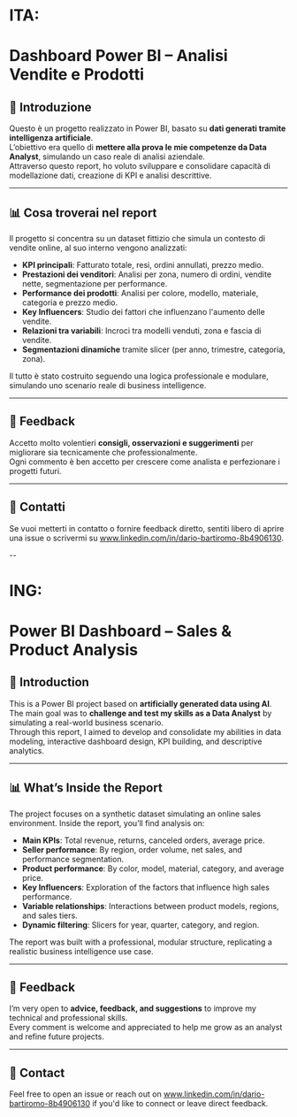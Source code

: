 # ITA:

# Dashboard Power BI – Analisi Vendite e Prodotti

## 🧠 Introduzione

Questo è un progetto realizzato in Power BI, basato su **dati generati tramite intelligenza artificiale**.  
L’obiettivo era quello di **mettere alla prova le mie competenze da Data Analyst**, simulando un caso reale di analisi aziendale.  
Attraverso questo report, ho voluto sviluppare e consolidare capacità di modellazione dati, creazione di KPI e analisi descrittive.

---

## 📊 Cosa troverai nel report

Il progetto si concentra su un dataset fittizio che simula un contesto di vendite online, al suo interno vengono analizzati:

- **KPI principali**: Fatturato totale, resi, ordini annullati, prezzo medio.
- **Prestazioni dei venditori**: Analisi per zona, numero di ordini, vendite nette, segmentazione per performance.
- **Performance dei prodotti**: Analisi per colore, modello, materiale, categoria e prezzo medio.
- **Key Influencers**: Studio dei fattori che influenzano l'aumento delle vendite.
- **Relazioni tra variabili**: Incroci tra modelli venduti, zona e fascia di vendite.
- **Segmentazioni dinamiche** tramite slicer (per anno, trimestre, categoria, zona).

Il tutto è stato costruito seguendo una logica professionale e modulare, simulando uno scenario reale di business intelligence.

---

## 💬 Feedback

Accetto molto volentieri **consigli, osservazioni e suggerimenti** per migliorare sia tecnicamente che professionalmente.  
Ogni commento è ben accetto per crescere come analista e perfezionare i progetti futuri.

---

## 📎 Contatti

Se vuoi metterti in contatto o fornire feedback diretto, sentiti libero di aprire una issue o scrivermi su www.linkedin.com/in/dario-bartiromo-8b4906130.

--


# ING:

# Power BI Dashboard – Sales & Product Analysis

## 🧠 Introduction

This is a Power BI project based on **artificially generated data using AI**.  
The main goal was to **challenge and test my skills as a Data Analyst** by simulating a real-world business scenario.  
Through this report, I aimed to develop and consolidate my abilities in data modeling, interactive dashboard design, KPI building, and descriptive analytics.

---

## 📊 What’s Inside the Report

The project focuses on a synthetic dataset simulating an online sales environment. Inside the report, you’ll find analysis on:

- **Main KPIs**: Total revenue, returns, canceled orders, average price.
- **Seller performance**: By region, order volume, net sales, and performance segmentation.
- **Product performance**: By color, model, material, category, and average price.
- **Key Influencers**: Exploration of the factors that influence high sales performance.
- **Variable relationships**: Interactions between product models, regions, and sales tiers.
- **Dynamic filtering**: Slicers for year, quarter, category, and region.

The report was built with a professional, modular structure, replicating a realistic business intelligence use case.

---

## 💬 Feedback

I’m very open to **advice, feedback, and suggestions** to improve my technical and professional skills.  
Every comment is welcome and appreciated to help me grow as an analyst and refine future projects.

---

## 📎 Contact

Feel free to open an issue or reach out on www.linkedin.com/in/dario-bartiromo-8b4906130 if you'd like to connect or leave direct feedback.


